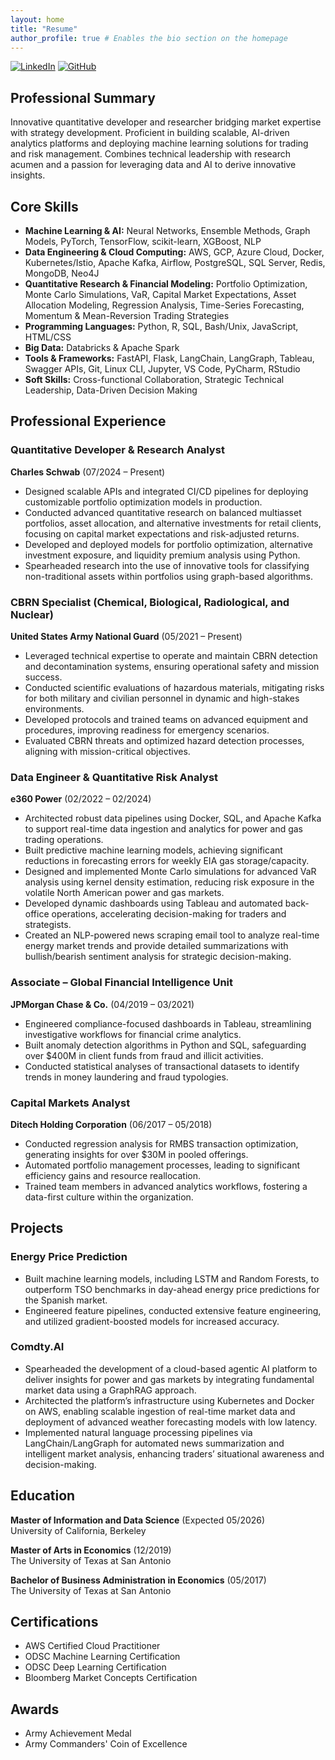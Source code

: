 ```yaml
---
layout: home
title: "Resume"
author_profile: true # Enables the bio section on the homepage
---
```


[![LinkedIn](https://img.shields.io/badge/LinkedIn-Ken%20Jones-blue?style=flat-square&logo=linkedin)](https://linkedin.com/in/kenrjones1)
[![GitHub](https://img.shields.io/badge/GitHub-NightCrawlerAI-black?style=flat-square&logo=github)](https://github.com/NightCrawlerAI/Shareables)

## **Professional Summary**  
Innovative quantitative developer and researcher bridging market expertise with strategy development. Proficient in building scalable, AI-driven analytics platforms and deploying machine learning solutions for trading and risk management. Combines technical leadership with research acumen and a passion for leveraging data and AI to derive innovative insights. 

## **Core Skills**  
- **Machine Learning & AI:** Neural Networks, Ensemble Methods, Graph Models, PyTorch, TensorFlow, scikit-learn, XGBoost, NLP  
- **Data Engineering & Cloud Computing:** AWS, GCP, Azure Cloud, Docker, Kubernetes/Istio, Apache Kafka, Airflow, PostgreSQL, SQL Server, Redis, MongoDB, Neo4J
- **Quantitative Research & Financial Modeling:** Portfolio Optimization, Monte Carlo Simulations, VaR, Capital Market Expectations, Asset Allocation Modeling, Regression Analysis, Time-Series Forecasting, Momentum & Mean-Reversion Trading Strategies 
- **Programming Languages:** Python, R, SQL, Bash/Unix, JavaScript, HTML/CSS  
- **Big Data:** Databricks & Apache Spark  
- **Tools & Frameworks:** FastAPI, Flask, LangChain, LangGraph, Tableau, Swagger APIs, Git, Linux CLI, Jupyter, VS Code, PyCharm, RStudio  
- **Soft Skills:** Cross-functional Collaboration, Strategic Technical Leadership, Data-Driven Decision Making

## **Professional Experience**  

### **Quantitative Developer & Research Analyst**  
**Charles Schwab** (07/2024 – Present)  
- Designed scalable APIs and integrated CI/CD pipelines for deploying customizable portfolio optimization models in production.  
- Conducted advanced quantitative research on balanced multiasset portfolios, asset allocation, and alternative investments for retail clients, focusing on capital market expectations and risk-adjusted returns.  
- Developed and deployed models for portfolio optimization, alternative investment exposure, and liquidity premium analysis using Python.  
- Spearheaded  research into the use of innovative tools for classifying non-traditional assets within portfolios using graph-based algorithms.

### **CBRN Specialist (Chemical, Biological, Radiological, and Nuclear)**  
**United States Army National Guard** (05/2021 – Present)  
- Leveraged technical expertise to operate and maintain CBRN detection and decontamination systems, ensuring operational safety and mission success.  
- Conducted scientific evaluations of hazardous materials, mitigating risks for both military and civilian personnel in dynamic and high-stakes environments.  
- Developed protocols and trained teams on advanced equipment and procedures, improving readiness for emergency scenarios.  
- Evaluated CBRN threats and optimized hazard detection processes, aligning with mission-critical objectives.  

### **Data Engineer & Quantitative Risk Analyst**  
**e360 Power** (02/2022 – 02/2024)  
- Architected robust data pipelines using Docker, SQL, and Apache Kafka to support real-time data ingestion and analytics for power and gas trading operations.  
- Built predictive machine learning models, achieving significant reductions in forecasting errors for weekly EIA gas storage/capacity. 
- Designed and implemented Monte Carlo simulations for advanced VaR analysis using kernel density estimation, reducing risk exposure in the volatile North American power and gas markets.  
- Developed dynamic dashboards using Tableau and automated back-office operations, accelerating decision-making for traders and strategists.
- Created an NLP-powered news scraping email tool to analyze real-time energy market trends and provide detailed summarizations with bullish/bearish sentiment analysis for strategic decision-making.  

### **Associate – Global Financial Intelligence Unit**  
**JPMorgan Chase & Co.** (04/2019 – 03/2021)  
- Engineered compliance-focused dashboards in Tableau, streamlining investigative workflows for financial crime analytics.  
- Built anomaly detection algorithms in Python and SQL, safeguarding over \$400M in client funds from fraud and illicit activities.  
- Conducted statistical analyses of transactional datasets to identify trends in money laundering and fraud typologies.  

### **Capital Markets Analyst**  
**Ditech Holding Corporation** (06/2017 – 05/2018)  
- Conducted regression analysis for RMBS transaction optimization, generating insights for over \$30M in pooled offerings.  
- Automated portfolio management processes, leading to significant efficiency gains and resource reallocation.  
- Trained team members in advanced analytics workflows, fostering a data-first culture within the organization.  

## **Projects**  

### **Energy Price Prediction**  
- Built machine learning models, including LSTM and Random Forests, to outperform TSO benchmarks in day-ahead energy price predictions for the Spanish market.  
- Engineered feature pipelines, conducted extensive feature engineering, and utilized gradient-boosted models for increased accuracy.  

### **Comdty.AI**  
- Spearheaded the development of a cloud-based agentic AI platform to deliver insights for power and gas markets by integrating fundamental market data using a GraphRAG approach.
- Architected the platform’s infrastructure using Kubernetes and Docker on AWS, enabling scalable ingestion of real-time market data and deployment of advanced weather forecasting models with low latency.  
- Implemented natural language processing pipelines via LangChain/LangGraph for automated news summarization and intelligent market analysis, enhancing traders’ situational awareness and decision-making.

## **Education**  
**Master of Information and Data Science** (Expected 05/2026)  
University of California, Berkeley  

**Master of Arts in Economics** (12/2019)  
The University of Texas at San Antonio  

**Bachelor of Business Administration in Economics** (05/2017)  
The University of Texas at San Antonio  

## **Certifications**  
- AWS Certified Cloud Practitioner  
- ODSC Machine Learning Certification  
- ODSC Deep Learning Certification  
- Bloomberg Market Concepts Certification  

## **Awards**
- Army Achievement Medal
- Army Commanders' Coin of Excellence